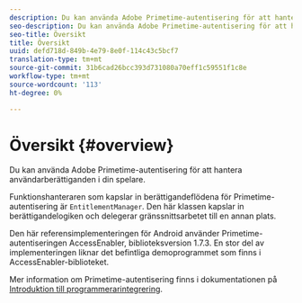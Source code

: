 ```yaml
---
description: Du kan använda Adobe Primetime-autentisering för att hantera användarberättiganden i din spelare.
seo-description: Du kan använda Adobe Primetime-autentisering för att hantera användarberättiganden i din spelare.
seo-title: Översikt
title: Översikt
uuid: defd718d-849b-4e79-8e0f-114c43c5bcf7
translation-type: tm+mt
source-git-commit: 31b6cad26bcc393d731080a70eff1c59551f1c8e
workflow-type: tm+mt
source-wordcount: '113'
ht-degree: 0%

---
```



# Översikt {#overview}

Du kan använda Adobe Primetime-autentisering för att hantera användarberättiganden i din spelare.

Funktionshanteraren som kapslar in berättigandeflödena för Primetime-autentisering är `EntitlementManager`. Den här klassen kapslar in berättigandelogiken och delegerar gränssnittsarbetet till en annan plats.

Den här referensimplementeringen för Android använder Primetime-autentiseringen AccessEnabler, biblioteksversion 1.7.3. En stor del av implementeringen liknar det befintliga demoprogrammet som finns i AccessEnabler-biblioteket.

Mer information om Primetime-autentisering finns i dokumentationen på [Introduktion till programmerarintegrering](https://tve.helpdocsonline.com/introduction-to-programmer-integration).

